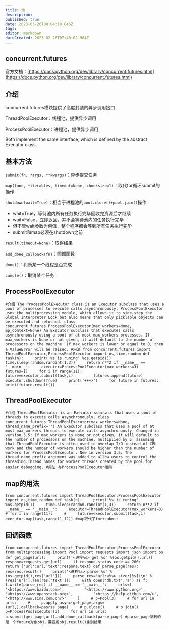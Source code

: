 ```yaml
---
title: 池
description: 
published: true
date: 2023-03-26T08:04:19.845Z
tags: 
editor: markdown
dateCreated: 2023-02-26T07:48:02.984Z
---
```


## concurrent.futures

官方文档：[https://docs.python.org/dev/library/concurrent.futures.html](https://docs.python.org/dev/library/concurrent.futures.html)

## 介绍

concurrent.futures模块提供了高度封装的异步调用接口

ThreadPoolExecutor：线程池，提供异步调用

ProcessPoolExecutor：进程池，提供异步调用

Both implement the same interface, which is defined by the abstract Executor class.

## 基本方法

`submit(fn, *args, **kwargs)`：异步提交任务

`map(func, *iterables, timeout=None, chunksize=1)`：取代for循环submit的操作

`shutdown(wait=True)`：相当于进程池的`pool.close()+pool.join()`操作

* wait=True，等待池内所有任务执行完毕回收完资源后才继续
* wait=False，立即返回，并不会等待池内的任务执行完毕
* 但不管wait参数为何值，整个程序都会等到所有任务执行完毕
* submit和map必须在shutdown之前

`result(timeout=None)`：取得结果

`add_done_callback(fn)`：回调函数

`done()`：判断某一个线程是否完成

`cancle()`：取消某个任务

## ProcessPoolExecutor

`#介绍 The ProcessPoolExecutor class is an Executor subclass that uses a pool of processes to execute calls asynchronously. ProcessPoolExecutor uses the multiprocessing module, which allows it to side-step the Global Interpreter Lock but also means that only picklable objects can be executed and returned. class concurrent.futures.ProcessPoolExecutor(max_workers=None, mp_context=None) An Executor subclass that executes calls asynchronously using a pool of at most max_workers processes. If max_workers is None or not given, it will default to the number of processors on the machine. If max_workers is lower or equal to 0, then a ValueError will be raised. #用法 from concurrent.futures import ThreadPoolExecutor,ProcessPoolExecutor import os,time,random def task(n):     print('%s is runing' %os.getpid())     time.sleep(random.randint(1,3))     return n**2 if __name__ == '__main__':     executor=ProcessPoolExecutor(max_workers=3)     futures=[]     for i in range(11):         future=executor.submit(task,i)         futures.append(future)     executor.shutdown(True)     print('+++>')     for future in futures:         print(future.result())`

## ThreadPoolExecutor

`#介绍 ThreadPoolExecutor is an Executor subclass that uses a pool of threads to execute calls asynchronously. class concurrent.futures.ThreadPoolExecutor(max_workers=None, thread_name_prefix='') An Executor subclass that uses a pool of at most max_workers threads to execute calls asynchronously. Changed in version 3.5: If max_workers is None or not given, it will default to the number of processors on the machine, multiplied by 5, assuming that ThreadPoolExecutor is often used to overlap I/O instead of CPU work and the number of workers should be higher than the number of workers for ProcessPoolExecutor. New in version 3.6: The thread_name_prefix argument was added to allow users to control the threading.Thread names for worker threads created by the pool for easier debugging. #用法 与ProcessPoolExecutor相同`

## map的用法

`from concurrent.futures import ThreadPoolExecutor,ProcessPoolExecutor import os,time,random def task(n):     print('%s is runing' %os.getpid())     time.sleep(random.randint(1,3))     return n**2 if __name__ == '__main__':     executor=ThreadPoolExecutor(max_workers=3)     # for i in range(11):     #     future=executor.submit(task,i)     executor.map(task,range(1,12)) #map取代了for+submit`

## 回调函数

`from concurrent.futures import ThreadPoolExecutor,ProcessPoolExecutor from multiprocessing import Pool import requests import json import os def get_page(url):     print('<进程%s> get %s' %(os.getpid(),url))     respone=requests.get(url)     if respone.status_code == 200:         return {'url':url,'text':respone.text} def parse_page(res):     res=res.result()     print('<进程%s> parse %s' %(os.getpid(),res['url']))     parse_res='url:<%s> size:[%s]\\n' %(res['url'],len(res['text']))     with open('db.txt','a') as f:         f.write(parse_res) if __name__ == '__main__':     urls=[         '<https://www.baidu.com>',         '<https://www.python.org>',         '<https://www.openstack.org>',         '<https://help.github.com/>',         '<http://www.sina.com.cn/>'     ]     # p=Pool(3)     # for url in urls:     #     p.apply_async(get_page,args=(url,),callback=pasrse_page)     # p.close()     # p.join()     p=ProcessPoolExecutor(3)     for url in urls:         p.submit(get_page,url).add_done_callback(parse_page) #parse_page拿到的是一个future对象obj，需要用obj.result()拿到结果`